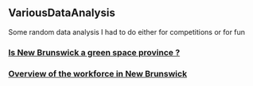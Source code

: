 ## VariousDataAnalysis
Some random data analysis I had to do either for competitions or for fun


### [Is New Brunswick a green space province ?](/nb_green_space/README.md)


### [Overview of the workforce in New Brunswick](/nb_green_space/README.md)